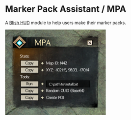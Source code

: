 # Marker Pack Assistant / MPA

A [Blish HUD](https://github.com/blish-hud/Blish-HUD) module to help users make their marker packs.

![](./NO_PUBLISH/v1.0.0.png)
